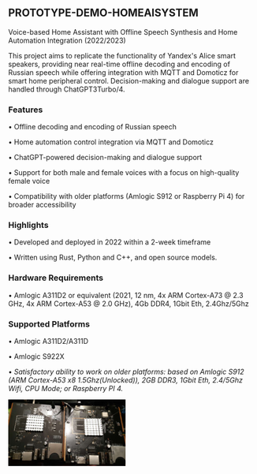 ## PROTOTYPE-DEMO-HOMEAISYSTEM

Voice-based Home Assistant with Offline Speech Synthesis and Home Automation Integration (2022/2023)

This project aims to replicate the functionality of Yandex's Alice smart speakers, providing near real-time offline decoding and encoding of Russian speech while offering integration with MQTT and Domoticz for smart home peripheral control. Decision-making and dialogue support are handled through ChatGPT3Turbo/4.

### Features

• Offline decoding and encoding of Russian speech

• Home automation control integration via MQTT and Domoticz

• ChatGPT-powered decision-making and dialogue support

• Support for both male and female voices with a focus on high-quality female voice

• Compatibility with older platforms (Amlogic S912 or Raspberry Pi 4) for broader accessibility

### Highlights

• Developed and deployed in 2022 within a 2-week timeframe

• Written using Rust, Python and C++, and open source models.

### Hardware Requirements

• Amlogic A311D2 or equivalent (2021, 12 nm, 4x ARM Cortex-A73 @ 2.3 GHz, 4x ARM Cortex-A53 @ 2.0 GHz), 4Gb DDR4, 1Gbit Eth, 2.4Ghz/5Ghz

### Supported Platforms

• Amlogic A311D2/A311D

• Amlogic S922X

• <i>Satisfactory ability to work on older platforms: based on Amlogic S912 (ARM Cortex-A53 x8 1.5Ghz(Unlocked)), 2GB DDR3, 1Gbit Eth, 2.4/5Ghz Wifi, CPU Mode; or Raspberry PI 4.</i>

<img src="img/dev_device0.jpg" alt="mit" style="height: 135px; max-width: 100%;"/>

